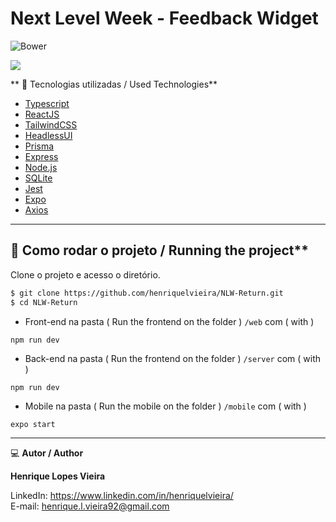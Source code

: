 # Next Level Week - Feedback Widget 
![Bower](https://img.shields.io/bower/l/boot)

![](cover.svg)


** 🧪 Tecnologias utilizadas / Used Technologies**
 
- [Typescript](https://www.typescriptlang.org/)
- [ReactJS](https://reactjs.org/)
- [TailwindCSS](https://tailwindcss.com/)
- [HeadlessUI](https://headlessui.dev/)
- [Prisma](https://www.prisma.io/)
- [Express](https://expressjs.com/)
- [Node.js](https://nodejs.org/en/)
- [SQLite](https://www.sqlite.org/index.html)
- [Jest](https://jestjs.io/)
- [Expo](https://expo.dev/)
- [Axios](https://axios-http.com/docs/intro)

----------------------------------------------------------------------------------------------------------

## 🚀 Como rodar o projeto / Running the project**

Clone o projeto e acesso o diretório.

```bash
$ git clone https://github.com/henriquelvieira/NLW-Return.git
$ cd NLW-Return
```

- Front-end na pasta ( Run the frontend on the folder ) `/web` com ( with ) 

```npm run dev```

- Back-end na pasta ( Run the frontend on the folder ) `/server` com ( with ) 

```npm run dev```

- Mobile na pasta ( Run the mobile on the folder ) `/mobile` com ( with ) 

```expo start```

----------------------------------------------------------------------------------------------------------

💻 **Autor / Author**

**Henrique Lopes Vieira**

LinkedIn: https://www.linkedin.com/in/henriquelvieira/ <br/>
E-mail: henrique.l.vieira92@gmail.com

